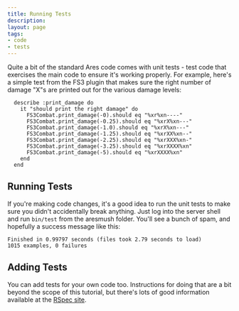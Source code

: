 ```yaml
---
title: Running Tests
description:
layout: page
tags: 
- code
- tests
---
```


Quite a bit of the standard Ares code comes with unit tests - test code that exercises the main code to ensure it's working properly.  For example, here's a simple test from the FS3 plugin that makes sure the right number of damage "X"s are printed out for the various damage levels:

      describe :print_damage do
        it "should print the right damage" do
          FS3Combat.print_damage(-0).should eq "%xr%xn----"
          FS3Combat.print_damage(-0.25).should eq "%xrX%xn---"
          FS3Combat.print_damage(-1.0).should eq "%xrX%xn---"
          FS3Combat.print_damage(-1.25).should eq "%xrXX%xn--"
          FS3Combat.print_damage(-2.25).should eq "%xrXXX%xn-"
          FS3Combat.print_damage(-3.25).should eq "%xrXXXX%xn"
          FS3Combat.print_damage(-5).should eq "%xrXXXX%xn"
        end
      end

## Running Tests

If you're making code changes, it's a good idea to run the unit tests to make sure you didn't accidentally break anything.  Just log into the server shell and run `bin/test` from the aresmush folder.  You'll see a bunch of spam, and hopefully a success message like this:

    Finished in 0.99797 seconds (files took 2.79 seconds to load)
    1015 examples, 0 failures


## Adding Tests

You can add tests for your own code too.  Instructions for doing that are a bit beyond the scope of this tutorial, but there's lots of good information available at the [RSpec site](http://rspec.info/).